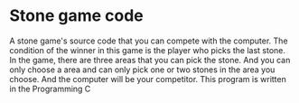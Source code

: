 # Stone game code
A stone game's source code that you can compete with the computer.
The condition of the winner in this game is the player who picks the last stone.
In the game, there are three areas that you can pick the stone.
And you can only choose a area and can only pick one or two stones in the area you choose.
And the computer will be your competitor.
This program is written in the Programming C
